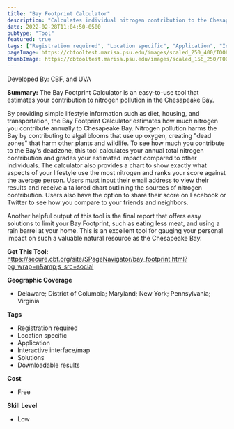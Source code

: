 ```yaml
---
title: "Bay Footprint Calculator"
description: "Calculates individual nitrogen contribution to the Chesapeake Bay."
date: 2022-02-28T11:04:50-0500
pubtype: "Tool"
featured: true
tags: ["Registration required", "Location specific", "Application", "Interactive interface/map", "Solutions", "Downloadable results"]
pageImage: https://cbtooltest.marisa.psu.edu/images/scaled_250_400/TOOLID_64.0_ScreenCapture-1.png
thumbImage: https://cbtooltest.marisa.psu.edu/images/scaled_156_250/TOOLID_64.0_ScreenCapture-1.png
---
```

Developed By: CBF, and UVA

**Summary:** The Bay Footprint Calculator is an easy-to-use tool that estimates your contribution to nitrogen pollution in the Chesapeake Bay. 

By providing simple lifestyle information such as diet, housing, and transportation, the Bay Footprint Calculator estimates how much nitrogen you contribute annually to Chesapeake Bay. Nitrogen pollution harms the Bay by contributing to algal blooms that use up oxygen, creating "dead zones" that harm other plants and wildlife. To see how much you contribute to the Bay's deadzone, this tool calculates your annual total nitrogen contribution and grades your estimated impact compared to other individuals. The calculator also provides a chart to show exactly what aspects of your lifestyle use the most nitrogen and ranks your score against the average person. Users must input their email address to view their results and receive a tailored chart outlining the sources of nitrogen contribution. Users also have the option to share their score on Facebook or Twitter to see how you compare to your friends and neighbors. 

Another helpful output of this tool is the final report that offers easy solutions to limit your Bay Footprint, such as eating less meat, and using a rain barrel at your home. This is an excellent tool for gauging your personal impact on such a valuable natural resource as the Chesapeake Bay. 

__**Get This Tool:**__ https://secure.cbf.org/site/SPageNavigator/bay_footprint.html?pg_wrap=n&amp;s_src=social

__**Geographic Coverage**__
- Delaware; District of Columbia; Maryland; New York; Pennsylvania; Virginia

__**Tags**__
-  Registration required
-  Location specific
-  Application
-  Interactive interface/map
-  Solutions
-  Downloadable results

__**Cost**__
- Free

__**Skill Level**__
- Low
